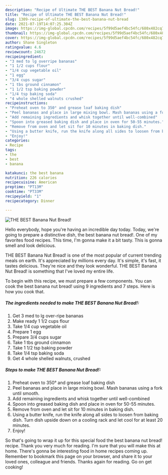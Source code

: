 ```yaml
---
description: "Recipe of Ultimate THE BEST Banana Nut Bread!"
title: "Recipe of Ultimate THE BEST Banana Nut Bread!"
slug: 1309-recipe-of-ultimate-the-best-banana-nut-bread
date: 2021-07-19T14:07:25.304Z
image: https://img-global.cpcdn.com/recipes/5f99d5aef4bc54fc/680x482cq70/the-best-banana-nut-bread-recipe-main-photo.jpg
thumbnail: https://img-global.cpcdn.com/recipes/5f99d5aef4bc54fc/680x482cq70/the-best-banana-nut-bread-recipe-main-photo.jpg
cover: https://img-global.cpcdn.com/recipes/5f99d5aef4bc54fc/680x482cq70/the-best-banana-nut-bread-recipe-main-photo.jpg
author: Shane Singleton
ratingvalue: 4.6
reviewcount: 24672
recipeingredient:
- "3 med to lg overripe bananas"
- "1 1/2 cups flour"
- "1/4 cup vegetable oil"
- "1 egg"
- "3/4 cups sugar"
- "1 tbs ground cinnamon"
- "1 1/2 tsp baking powder"
- "1/4 tsp baking soda"
- "4 whole shelled walnuts crushed"
recipeinstructions:
- "Preheat oven to 350° and grease loaf baking dish"
- "Peel bananas and place in large mixing bowl. Mash bananas using a fork until smooth."
- "Add remaining ingredients and whisk together until well-combined"
- "Spoon into greased baking dish and place in oven for 50-55 minutes."
- "Remove from oven and let sit for 10 minutes in baking dish."
- "Using a butter knife, run the knife along all sides to loosen from baking dish. Turn dish upside down on a cooling rack and let cool for at least 20 minutes."
- "Enjoy!"
categories:
- Recipe
tags:
- the
- best
- banana

katakunci: the best banana 
nutrition: 226 calories
recipecuisine: American
preptime: "PT13M"
cooktime: "PT33M"
recipeyield: "1"
recipecategory: Dinner

---
```



![THE BEST Banana Nut Bread!](https://img-global.cpcdn.com/recipes/5f99d5aef4bc54fc/680x482cq70/the-best-banana-nut-bread-recipe-main-photo.jpg)

Hello everybody, hope you're having an incredible day today. Today, we're going to prepare a distinctive dish, the best banana nut bread!. One of my favorites food recipes. This time, I'm gonna make it a bit tasty. This is gonna smell and look delicious.

THE BEST Banana Nut Bread! is one of the most popular of current trending meals on earth. It's appreciated by millions every day. It's simple, it's fast, it tastes delicious. They're nice and they look wonderful. THE BEST Banana Nut Bread! is something that I've loved my entire life.




To begin with this recipe, we must prepare a few components. You can cook the best banana nut bread! using 9 ingredients and 7 steps. Here is how you cook that.

<!--inarticleads1-->

##### The ingredients needed to make THE BEST Banana Nut Bread!:

1. Get 3 med to lg over-ripe bananas
1. Make ready 1 1/2 cups flour
1. Take 1/4 cup vegetable oil
1. Prepare 1 egg
1. Prepare 3/4 cups sugar
1. Take 1 tbs ground cinnamon
1. Take 1 1/2 tsp baking powder
1. Take 1/4 tsp baking soda
1. Get 4 whole shelled walnuts, crushed




<!--inarticleads2-->

##### Steps to make THE BEST Banana Nut Bread!:

1. Preheat oven to 350° and grease loaf baking dish
1. Peel bananas and place in large mixing bowl. Mash bananas using a fork until smooth.
1. Add remaining ingredients and whisk together until well-combined
1. Spoon into greased baking dish and place in oven for 50-55 minutes.
1. Remove from oven and let sit for 10 minutes in baking dish.
1. Using a butter knife, run the knife along all sides to loosen from baking dish. Turn dish upside down on a cooling rack and let cool for at least 20 minutes.
1. Enjoy!




So that's going to wrap it up for this special food the best banana nut bread! recipe. Thank you very much for reading. I'm sure that you will make this at home. There's gonna be interesting food in home recipes coming up. Remember to bookmark this page on your browser, and share it to your loved ones, colleague and friends. Thanks again for reading. Go on get cooking!
